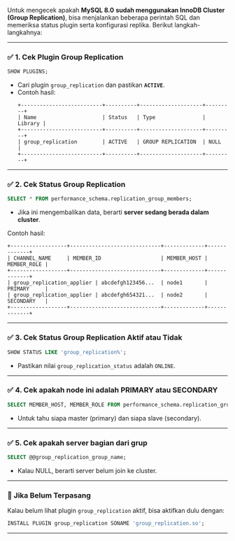 Untuk mengecek apakah **MySQL 8.0**  **sudah menggunakan InnoDB Cluster (Group Replication)**,  bisa menjalankan beberapa perintah SQL dan memeriksa status plugin serta konfigurasi replika. Berikut langkah-langkahnya:

---

### ✅ **1. Cek Plugin Group Replication**
```sql
SHOW PLUGINS;
```
- Cari plugin `group_replication` dan pastikan **`ACTIVE`**.
- Contoh hasil:
  ```
  +--------------------------+----------+--------------------+---------+
  | Name                     | Status   | Type               | Library |
  +--------------------------+----------+--------------------+---------+
  | group_replication        | ACTIVE   | GROUP REPLICATION  | NULL    |
  +--------------------------+----------+--------------------+---------+
  ```

---

### ✅ **2. Cek Status Group Replication**
```sql
SELECT * FROM performance_schema.replication_group_members;
```
- Jika ini mengembalikan data, berarti **server sedang berada dalam cluster**.

Contoh hasil:
```
+------------------+-----------------------------+-------------+-------------+
| CHANNEL_NAME     | MEMBER_ID                   | MEMBER_HOST | MEMBER_ROLE |
+------------------+-----------------------------+-------------+-------------+
| group_replication_applier | abcdefgh123456...  | node1       | PRIMARY     |
| group_replication_applier | abcdefgh654321...  | node2       | SECONDARY   |
+------------------+-----------------------------+-------------+-------------+
```

---

### ✅ **3. Cek Status Group Replication Aktif atau Tidak**
```sql
SHOW STATUS LIKE 'group_replication%';
```
- Pastikan nilai `group_replication_status` adalah `ONLINE`.

---

### ✅ **4. Cek apakah node ini adalah PRIMARY atau SECONDARY**
```sql
SELECT MEMBER_HOST, MEMBER_ROLE FROM performance_schema.replication_group_members;
```
- Untuk tahu siapa master (primary) dan siapa slave (secondary).

---

### ✅ **5. Cek apakah server bagian dari grup**
```sql
SELECT @@group_replication_group_name;
```
- Kalau NULL, berarti server belum join ke cluster.

---

### 🚫 Jika Belum Terpasang
Kalau  belum lihat plugin `group_replication` aktif, bisa  aktifkan dulu dengan:
```sql
INSTALL PLUGIN group_replication SONAME 'group_replication.so';
```

---
